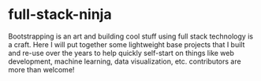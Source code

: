 # full-stack-ninja
Bootstrapping is an art and building cool stuff using full stack technology is a craft. Here I will put together some lightweight base projects that I built and re-use over the years to help quickly self-start on things like web development, machine learning, data visualization, etc. contributors are more than welcome!
